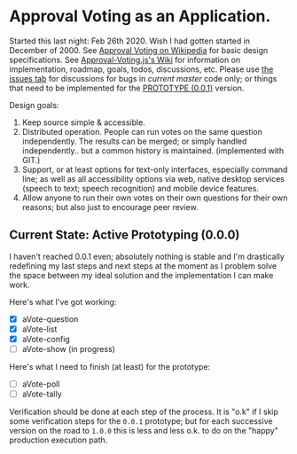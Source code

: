 # Approval Voting as an Application.

Started this last night: Feb 26th 2020. 
Wish I had gotten started in December of 2000.
See [Approval Voting on Wikipedia](https://en.wikipedia.org/wiki/Approval_voting) for basic design specifications.
See [Approval-Voting.js's Wiki](https://github.com/badquanta/approval-voting/wiki/) for information on implementation, roadmap, goals, todos, discussions, etc.
Please use [the issues tab](https://github.com/badquanta/approval-voting/issues) for discussions for bugs in _current master_ code only;
or things that need to be implemented for the [PROTOTYPE (0.0.1)](https://github.com/badquanta/approval-voting/milestone/1) version.


Design goals:

1) Keep source simple & accessible.
2) Distributed operation.  People can run votes on the same question independently.  The results can be merged; or simply handled independently.. but a common history is maintained. (implemented with GIT.)
2) Support, or at least options for text-only interfaces, especially command line; 
as well as all accessibility options via web, native desktop services (speech to text; speech recognition) and mobile device features.
3) Allow anyone to run their own votes on their own questions for their own reasons; but also just to encourage peer review.

## Current State: Active Prototyping (0.0.0)

I haven't reached 0.0.1 even; absolutely nothing is stable and I'm drastically redefining my last steps and next steps at the moment
as I problem solve the space between my ideal solution and the implementation I can make work.

Here's what I've got working:

 - [X] aVote-question
 - [X] aVote-list
 - [x] aVote-config
 - [ ] aVote-show (in progress)

Here's what I need to finish (at least) for the prototype:

 - [ ] aVote-poll
 - [ ] aVote-tally

Verification should be done at each step of the process.
It is "o.k" if I skip some verification steps for the `0.0.1`
prototype; but for each successive version on the road to `1.0.0`
this is less and less o.k. to do on the "happy" production execution
path.